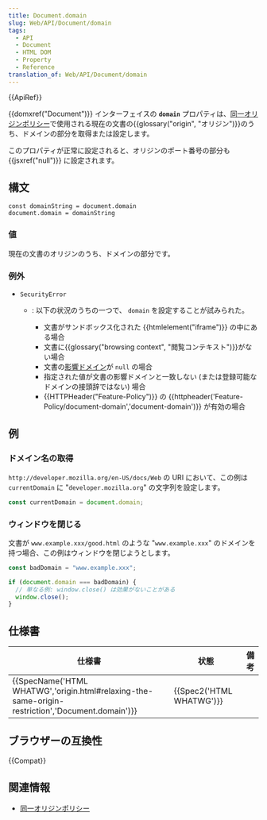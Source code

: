 ```yaml
---
title: Document.domain
slug: Web/API/Document/domain
tags:
  - API
  - Document
  - HTML DOM
  - Property
  - Reference
translation_of: Web/API/Document/domain
---
```

{{ApiRef}}

{{domxref("Document")}} インターフェイスの **`domain`** プロパティは、[同一オリジンポリシー](/ja/docs/Web/Security/Same-origin_policy)で使用される現在の文書の{{glossary("origin", "オリジン")}}のうち、ドメインの部分を取得または設定します。

このプロパティが正常に設定されると、オリジンのポート番号の部分も {{jsxref("null")}} に設定されます。

## 構文

```
const domainString = document.domain
document.domain = domainString
```

### 値

現在の文書のオリジンのうち、ドメインの部分です。

### 例外

- `SecurityError`

  - : 以下の状況のうちの一つで、 `domain` を設定することが試みられた。

    - 文書がサンドボックス化された {{htmlelement("iframe")}} の中にある場合
    - 文書に{{glossary("browsing context", "閲覧コンテキスト")}}がない場合
    - 文書の[影響ドメイン](https://html.spec.whatwg.org/multipage/origin.html#concept-origin-effective-domain)が `null` の場合
    - 指定された値が文書の影響ドメインと一致しない (または登録可能なドメインの接頭辞ではない) 場合
    - {{HTTPHeader("Feature-Policy")}} の {{httpheader('Feature-Policy/document-domain','document-domain')}} が有効の場合

## 例

### ドメイン名の取得

`http://developer.mozilla.org/en-US/docs/Web` の URI において、この例は `currentDomain` に "`developer.mozilla.org`" の文字列を設定します。

```js
const currentDomain = document.domain;
```

### ウィンドウを閉じる

文書が `www.example.xxx/good.html` のような "`www.example.xxx`" のドメインを持つ場合、この例はウィンドウを閉じようとします。

```js
const badDomain = "www.example.xxx";

if (document.domain === badDomain) {
  // 単なる例: window.close() は効果がないことがある
  window.close();
}
```

## 仕様書

| 仕様書                                                                                                                           | 状態                             | 備考 |
| -------------------------------------------------------------------------------------------------------------------------------- | -------------------------------- | ---- |
| {{SpecName('HTML WHATWG','origin.html#relaxing-the-same-origin-restriction','Document.domain')}} | {{Spec2('HTML WHATWG')}} |      |

## ブラウザーの互換性

{{Compat}}

## 関連情報

- [同一オリジンポリシー](/ja/docs/Web/Security/Same-origin_policy)
